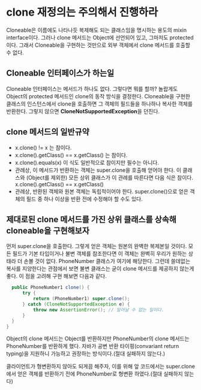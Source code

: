 # clone 재정의는 주의해서 진행하라
Cloneable은 이름에도 나타나듯 복제해도 되는 클래스임을 명시하는 용도의 mixin interface이다. 그러나 clone 메서드는 Object에 선언되어 있고, 그마저도 protected이다. 그래서 Cloneable을 구현하는 것만으로 외부 객체에서 clone 메서드를 호출할 수 없다.

## Cloneable 인터페이스가 하는일
Cloneable 인터페이스는 메서드가 하나도 없다. 그렇다면 뭐를 할까? 놀랍게도 Object의 protected 메서드인 clone의 동작 방식을 결정한다. Cloneable을 구현한 클래스의 인스턴스에서 clone을 호출하면 그 객체의 필드들을 하나하나 복사한 객체를 반환한다. 그렇지 않으면 **CloneNotSupportedException**을 던진다.

## clone 메서드의 일반규약
* x.clone() != x 는 참이다.
* x.clone().getClass() == x.getClass() 는 참이다.
* x.clone().equals(x) 이 식도 일반적으로 참이지만 필수는 아니다.
* 관례상, 이 메서드가 반환하는 객체는 super.clone을 호출해 얻어야 한다. 이 클래스와 (Object를 제외한) 모든 상위 클래스가 이 관례를 따른다면 다음 식은 참이다. x.clone().getClass() == x.getClass()
* 관례상, 반환된 객체와 원본 객체는 독립적이어야 한다. super.clone()으로 얻은 객체의 필드 중 하나 이상을 반환 전에 수정해야 할 수도 있다.

## 제대로된 clone 메서드를 가진 상위 클래스를 상속해 cloneable을 구현해보자
먼저 super.clone을 호출한다. 그렇게 얻은 객체는 원본의 완벽한 복제본일 것이다. 모든 필드가 기본 타입이거나 불변 객체를 참조한다면 이 객체는 완벽히 우리가 원하는 상태라 더 손볼 것이 없다. PhoneNumber 클래스가 여기에 해당한다. 그런데 쓸데없는 복사를 지양한다는 관점에서 보면 불변 클래스는 굳이 clone 메서드를 제공하지 않는게 좋다. 이 점을 고려해 구현 해보면 다음과 같다.
```java
  public PhoneNumber1 clone() {
	  try {
		  return (PhoneNumber1) super.clone();
	  } catch (CloneNotSupportedException e) {
		  throw new AssertionError(); // 일어날 수 없는 일이다.
	  }
  }
}
```
Object의 clone 메서드는 Object를 반환하지만 PhoneNumber의 clone 메서드는 PhoneNumber를 반환하게 했다. 자바가 공변 반환 타이핑(convariant return typing)을 지원하니 가능하고 권장하는 방식이다.(절대 실패하지 않는다.)

클라이언트가 형변환하지 않아도 되게끔 해주자, 이를 위해 앞 코드에서는 super.clone에서 얻은 객체를 반환하기 전에 PhoneNumber로 형변환 하였다.(절대 실패하지 않는다)